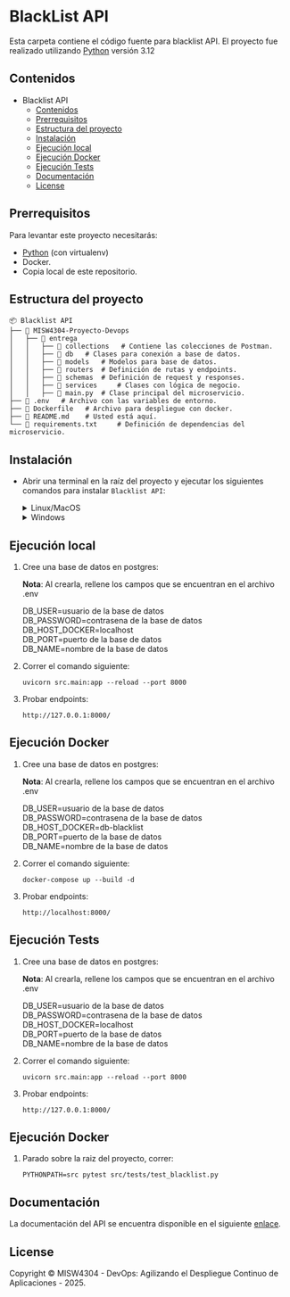 # BlackList API

Esta carpeta contiene el código fuente para blacklist API. El proyecto fue realizado utilizando [Python](https://www.python.org/downloads/) versión 3.12


## Contenidos

- Blacklist API
  - [Contenidos](#contenidos)
  - [Prerrequisitos](#prerrequisitos)
  - [Estructura del proyecto](#estructura-del-proyecto)
  - [Instalación](#instalación)
  - [Ejecución local](#ejecución-local) 
  - [Ejecución Docker](#ejecución-docker)
  - [Ejecución Tests](#ejecución-tests)
  - [Documentación](#documentación)
  - [License](#license)

## Prerrequisitos

Para levantar este proyecto necesitarás:

* [Python](https://www.python.org/downloads/) (con virtualenv)
* Docker.
* Copia local de este repositorio.


## Estructura del proyecto

```
📦 Blacklist API
├── 📁 MISW4304-Proyecto-Devops
│   ├── 📁 entrega
│   │   ├── 📁 collections   # Contiene las colecciones de Postman.
│   │   ├── 📁 db   # Clases para conexión a base de datos.
│   │   ├── 📁 models   # Modelos para base de datos.
│   │   ├── 📁 routers  # Definición de rutas y endpoints.
│   │   ├── 📁 schemas  # Definición de request y responses.
│   │   ├── 📁 services     # Clases con lógica de negocio.
│   │   ├── 📄 main.py  # Clase principal del microservicio.
├── 📄 .env   # Archivo con las variables de entorno.
├── 📄 Dockerfile   # Archivo para despliegue con docker.
├── 📄 README.md    # Usted está aquí.
└── 📄 requirements.txt     # Definición de dependencias del microservicio.
```

## Instalación

* Abrir una terminal en la raíz del proyecto y ejecutar los siguientes comandos para instalar `Blacklist API`:

    <details>
    <summary>Linux/MacOS</summary>
    <pre><code>  python -m venv .venv
    . venv/bin/activate
    pip install -r requirements.txt</code></pre>
    </details>

    <details>
    <summary>Windows</summary>
    <pre><code>  python -m venv .venv
    .\venv\Scripts\activate
    pip install -r requirements.txt</code></pre>
    </details>
    
## Ejecución local

1. Cree una base de datos en postgres:
   
    **Nota**:  Al crearla, rellene los campos que se encuentran en el archivo .env

    DB_USER=usuario de la base de datos  
    DB_PASSWORD=contrasena de la base de datos  
    DB_HOST_DOCKER=localhost  
    DB_PORT=puerto de la base de datos  
    DB_NAME=nombre de la base de datos


2.  Correr el comando siguiente:

    ```
    uvicorn src.main:app --reload --port 8000
    ```

2.  Probar endpoints:

    ```
    http://127.0.0.1:8000/
    ```

## Ejecución Docker

1. Cree una base de datos en postgres:
   
    **Nota**:  Al crearla, rellene los campos que se encuentran en el archivo .env

    DB_USER=usuario de la base de datos  
    DB_PASSWORD=contrasena de la base de datos  
    DB_HOST_DOCKER=db-blacklist  
    DB_PORT=puerto de la base de datos  
    DB_NAME=nombre de la base de datos  


2.  Correr el comando siguiente:

    ```
    docker-compose up --build -d
    ```

3.  Probar endpoints:

    ```
    http://localhost:8000/
    ```

## Ejecución Tests

1. Cree una base de datos en postgres:
   
    **Nota**:  Al crearla, rellene los campos que se encuentran en el archivo .env

    DB_USER=usuario de la base de datos  
    DB_PASSWORD=contrasena de la base de datos  
    DB_HOST_DOCKER=localhost  
    DB_PORT=puerto de la base de datos  
    DB_NAME=nombre de la base de datos


2.  Correr el comando siguiente:

    ```
    uvicorn src.main:app --reload --port 8000
    ```

2.  Probar endpoints:

    ```
    http://127.0.0.1:8000/
    ```

## Ejecución Docker


1.  Parado sobre la raiz del proyecto, correr:

    ```
    PYTHONPATH=src pytest src/tests/test_blacklist.py
    ```

## Documentación

La documentación del API se encuentra disponible en el siguiente [enlace](https://documenter.getpostman.com/view/13706451/2sB2cRC3xX).

## License

Copyright © MISW4304 - DevOps: Agilizando el Despliegue Continuo de Aplicaciones - 2025.

